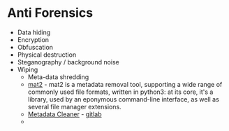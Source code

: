 # Anti Forensics

- Data hiding
- Encryption
- Obfuscation
- Physical destruction
- Steganography / background noise
- Wiping
  - Meta-data shredding
  - [mat2](https://0xacab.org/jvoisin/mat2) - mat2 is a metadata removal tool, supporting a wide range of commonly used file formats, written in python3: at its core, it's a library, used by an eponymous command-line interface, as well as several file manager extensions. 
  - [Metadata Cleaner](https://metadatacleaner.romainvigier.fr/) - [gitlab](https://gitlab.com/rmnvgr/metadata-cleaner/)
  - 

